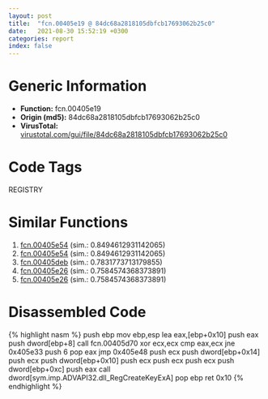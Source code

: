 ```yaml
---
layout: post
title:  "fcn.00405e19 @ 84dc68a2818105dbfcb17693062b25c0"
date:   2021-08-30 15:52:19 +0300
categories: report
index: false
---
```


# Generic Information
- **Function:** fcn.00405e19
- **Origin (md5):** 84dc68a2818105dbfcb17693062b25c0
- **VirusTotal:** [virustotal.com/gui/file/84dc68a2818105dbfcb17693062b25c0][virustotal_ref]

# Code Tags
<span class="tag" id="REGISTRY">REGISTRY</span>


# Similar Functions

1. [fcn.00405e54][similar_1_ref] (sim.: 0.8494612931142065)
2. [fcn.00405e54][similar_2_ref] (sim.: 0.8494612931142065)
3. [fcn.00405deb][similar_3_ref] (sim.: 0.7831773713179855)
4. [fcn.00405e26][similar_4_ref] (sim.: 0.7584574368373891)
5. [fcn.00405e26][similar_5_ref] (sim.: 0.7584574368373891)


# Disassembled Code

{% highlight nasm %}
push ebp
mov ebp,esp
lea eax,[ebp+0x10]
push eax
push dword[ebp+8]
call fcn.00405d70
xor ecx,ecx
cmp eax,ecx
jne 0x405e33
push 6
pop eax
jmp 0x405e48
push ecx
push dword[ebp+0x14]
push ecx
push dword[ebp+0x10]
push ecx
push ecx
push ecx
push dword[ebp+0xc]
push eax
call dword[sym.imp.ADVAPI32.dll_RegCreateKeyExA]
pop ebp
ret 0x10
{% endhighlight %}


[similar_1_ref]: /report/fcn.00405e54@a1f10d79c30d691bdf7d8fda931463b8
[similar_2_ref]: /report/fcn.00405e54@510c8408eb3f0420e19240592ddc0b5b
[similar_3_ref]: /report/fcn.00405deb@84dc68a2818105dbfcb17693062b25c0
[similar_4_ref]: /report/fcn.00405e26@510c8408eb3f0420e19240592ddc0b5b
[similar_5_ref]: /report/fcn.00405e26@a1f10d79c30d691bdf7d8fda931463b8
[virustotal_ref]: https://www.virustotal.com/gui/file/84dc68a2818105dbfcb17693062b25c0